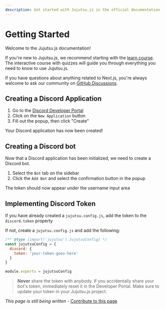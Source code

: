 ```yaml
---
description: Get started with Jujutsu.js in the official documentation, and learn more about all our features!
---
```


# Getting Started

Welcome to the Jujutsu.js documentation!

If you're new to Jujutsu.js, we recommend starting with the [learn course](/learn/basics/create-jujutsujs-app). The interactive course with quizzes will guide you through everything you need to know to use Jujutsu.js.

If you have questions about anything related to Next.js, you're always welcome to ask our community on [GitHub Discussions](https://github.com/vajitsu/jujutsu.js/discussions).

## Creating a Discord Application

1. Go to the [Discord Developer Portal](https://discord.com/developers/applications) 
2. Click on the `New Application` button
3. Fill out the popup, then click "Create"

Your Discord application has now been created!

## Creating a Discord bot

Now that a Discord application has been initialized, we need to create a Discord bot.

1. Select the `Bot` tab on the sidebar
2. Click the `Add Bot` and select the confirmation button in the popup

The token should now appear under the username input area

## Implementing Discord Token

If you have already created a `jujutsu.config.js`, add the token to the `discord.token` property

If not, create a `jujutsu.config.js` and add the following:

```js:jujutsu.config.js
/** @type {import('jujutsu').JujutsuConfig} */
const jujutsuConfig = {
  discord: {
    token: 'your-token-goes-here'
  }
}

module.exports = jujutsuConfig
```

> **Never** share the token with anybody. If you accidentally share your bot's token, immediately reset it in the Developer Portal. Make sure to update your token in your Jujutsu.js project.

_This page is still being written_ - [Contribute to this page](https://github.com/vajitsu/jujutsu.js/blob/canary/docs/getting-started.md)
